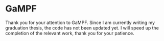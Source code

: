 # GaMPF

Thank you for your attention to GaMPF. Since I am currently writing my graduation thesis, the code has not been updated yet. I will speed up the completion of the relevant work, thank you for your patience.
